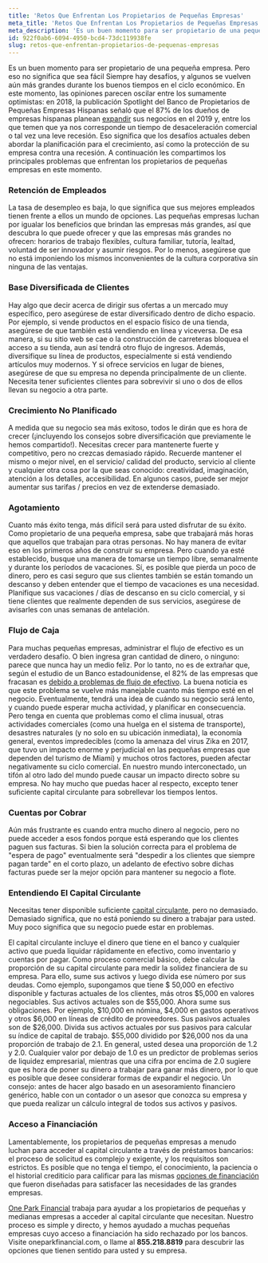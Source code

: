 ```yaml
---
title: 'Retos Que Enfrentan Los Propietarios de Pequeñas Empresas'
meta_title: 'Retos Que Enfrentan Los Propietarios de Pequeñas Empresas'
meta_description: 'Es un buen momento para ser propietario de una pequeña empresa. Pero eso no significa que sea fácil Siempre hay desafíos, y algunos se vuelven aún más grandes durante los buenos tiempos en el ciclo económico.'
id: 922f0ab6-6094-4950-bcd4-73dc119938fe
slug: retos-que-enfrentan-propietarios-de-pequenas-empresas
---
```

Es un buen momento para ser propietario de una pequeña empresa. Pero eso no significa que sea fácil Siempre hay desafíos, y algunos se vuelven aún más grandes durante los buenos tiempos en el ciclo económico. En este momento, las opiniones parecen oscilar entre los sumamente optimistas: en 2018, la publicación Spotlight del Banco de Propietarios de Pequeñas Empresas Hispanas señaló que el 87% de los dueños de empresas hispanas planean [expandir](https://smallbiztrends.com/2019/03/hispanic-entrepreneurs.html) sus negocios en el 2019  y, entre los que temen que ya nos corresponde un tiempo de desaceleración comercial o tal vez una leve recesión. Eso significa que los desafíos actuales deben abordar la planificación para el crecimiento, así como la protección de su empresa contra una recesión. A continuación les compartimos los principales problemas que enfrentan los propietarios de pequeñas empresas en este momento. 

### Retención de Empleados

La tasa de desempleo es baja, lo que significa que sus mejores empleados tienen frente a ellos un mundo de opciones. Las pequeñas empresas luchan por igualar los beneficios que brindan las empresas más grandes, así que descubra lo que puede ofrecer y que las empresas más grandes no ofrecen: horarios de trabajo flexibles, cultura familiar, tutoría, lealtad, voluntad de ser innovador y asumir riesgos. Por lo menos, asegúrese que no está imponiendo los mismos inconvenientes de la cultura corporativa sin ninguna de las ventajas.

### Base Diversificada de Clientes

Hay algo que decir acerca de dirigir sus ofertas a un mercado muy específico, pero asegúrese de estar diversificado dentro de dicho espacio. Por ejemplo, si vende productos en el espacio físico de una tienda, asegúrese de que también está vendiendo en línea y viceversa. De esa manera, si su sitio web se cae o la construcción de carreteras bloquea el acceso a su tienda, aun así tendrá otro flujo de ingresos. Además, diversifique su línea de productos, especialmente si está vendiendo artículos muy modernos. Y si ofrece servicios en lugar de bienes, asegúrese de que su empresa no dependa principalmente de un cliente. Necesita tener suficientes clientes para sobrevivir si uno o dos de ellos llevan su negocio a otra parte. 

### Crecimiento No Planificado

A medida que su negocio sea más exitoso, todos le dirán que es hora de crecer (¡incluyendo los consejos sobre diversificación que previamente le hemos compartido!). Necesitas crecer para mantenerte fuerte y competitivo, pero no crezcas demasiado rápido. Recuerde mantener el mismo o mejor nivel, en el servicio/ calidad del producto, servicio al cliente y cualquier otra cosa por la que seas conocido: creatividad, imaginación, atención a los detalles, accesibilidad. En algunos casos, puede ser mejor aumentar sus tarifas / precios en vez de extenderse demasiado. 

### Agotamiento

Cuanto más éxito tenga, más difícil será para usted disfrutar de su éxito. Como propietario de una pequeña empresa, sabe que trabajará más horas que aquellos que trabajan para otras personas. No hay manera de evitar eso en los primeros años de construir su empresa. Pero cuando ya esté establecido, busque una manera de tomarse un tiempo libre, semanalmente y durante los períodos de vacaciones. Sí, es posible que pierda un poco de dinero, pero es casi seguro que sus clientes también se están tomando un descanso y deben entender que el tiempo de vacaciones es una necesidad. Planifique sus vacaciones / días de descanso en su ciclo comercial, y si tiene clientes que realmente dependen de sus servicios, asegúrese de avisarles con unas semanas de antelación. 

### Flujo de Caja

Para muchas pequeñas empresas, administrar el flujo de efectivo es un verdadero desafío. O bien ingresa gran cantidad de dinero, o ninguno: parece que nunca hay un medio feliz. Por lo tanto, no es de extrañar que, según el estudio  de un Banco estadounidense, el 82% de las empresas que fracasan es  [debido a problemas de flujo de efectivo](https://www.entrepreneur.com/article/187366). La buena noticia es que este problema se vuelve más manejable cuanto más tiempo esté en el negocio. Eventualmente, tendrá una idea de cuándo su negocio será lento, y cuando puede esperar mucha actividad, y planificar en consecuencia. Pero tenga en cuenta que problemas como el clima inusual, otras actividades comerciales (como una huelga en el sistema de transporte), desastres naturales (y no solo en su ubicación inmediata), la economía general, eventos impredecibles (como la amenaza del virus Zika en 2017, que tuvo un impacto enorme y perjudicial en las pequeñas empresas que dependen del turismo de Miami) y muchos otros factores, pueden afectar negativamente su ciclo comercial. En nuestro mundo interconectado, un tifón al otro lado del mundo puede causar un impacto directo sobre su empresa. No hay mucho que puedas hacer al respecto, excepto tener suficiente capital circulante para sobrellevar los tiempos lentos. 

### Cuentas por Cobrar

Aún más frustrante es cuando entra mucho dinero al negocio, pero no puede acceder a esos fondos porque está esperando que los clientes paguen sus facturas. Si bien la solución correcta para el problema de "espera de pago" eventualmente será "despedir a los clientes que siempre pagan tarde" en el corto plazo, un adelanto de efectivo sobre dichas facturas puede ser la mejor opción para mantener su negocio a flote. 

### Entendiendo El Capital Circulante

Necesitas tener disponible suficiente [capital circulante](https://www.oneparkfinancial.com/es/articulos/el-capital-circulante-es-importante-para-una-pequena-empresa), pero no demasiado. Demasiado significa, que no está poniendo su dinero a trabajar para usted. Muy poco significa que su negocio puede estar en problemas. 

El capital circulante incluye el dinero que tiene en el banco y cualquier activo que pueda liquidar rápidamente en efectivo, como inventario y cuentas por pagar. Como proceso comercial básico, debe calcular la proporción de su capital circulante para medir la solidez financiera de su empresa. Para ello, sume sus activos y luego divida ese número por sus deudas. Como ejemplo, supongamos que tiene $ 50,000 en efectivo disponible y facturas actuales de los clientes, más otros $5,000 en valores negociables. Sus activos actuales son de $55,000. Ahora sume sus obligaciones. Por ejemplo, $10,000 en nómina, $4,000 en gastos operativos y otros $6,000 en líneas de crédito de proveedores. Sus pasivos actuales son de $26,000. Divida sus activos actuales por sus pasivos para calcular su índice de capital de trabajo. $55,000 dividido por $26,000 nos da una proporción de trabajo de 2.1. En general, usted desea una proporción de 1.2 y 2.0. Cualquier valor por debajo de 1.0 es un predictor de problemas serios de liquidez empresarial, mientras que una cifra por encima de 2.0 sugiere que es hora de poner su dinero a trabajar para ganar más dinero, por lo que es posible que desee considerar formas de expandir el negocio. Un consejo: antes de hacer algo basado en un asesoramiento financiero genérico, hable con un contador o un asesor que conozca su empresa y que pueda realizar un cálculo integral de todos sus activos y pasivos.

### Acceso a Financiación

Lamentablemente, los propietarios de pequeñas empresas a menudo luchan para acceder al capital circulante a través de préstamos bancarios: el proceso de solicitud es complejo y exigente, y los requisitos son estrictos. Es posible que no tenga el tiempo, el conocimiento, la paciencia o el historial crediticio para calificar para las mismas [opciones de financiación](https://www.oneparkfinancial.com/es/preaprob) que fueron diseñadas para satisfacer las necesidades de las grandes empresas. 

[One Park Financial](https://www.oneparkfinancial.com/es/) trabaja para ayudar a los propietarios de pequeñas y medianas empresas a acceder al capital circulante que necesitan. Nuestro proceso es simple y directo, y hemos ayudado a muchas pequeñas empresas cuyo acceso a financiación ha sido rechazado por los bancos. Visite oneparkfinancial.com, o llame al **855.218.8819** para descubrir las opciones que tienen sentido para usted y su empresa.